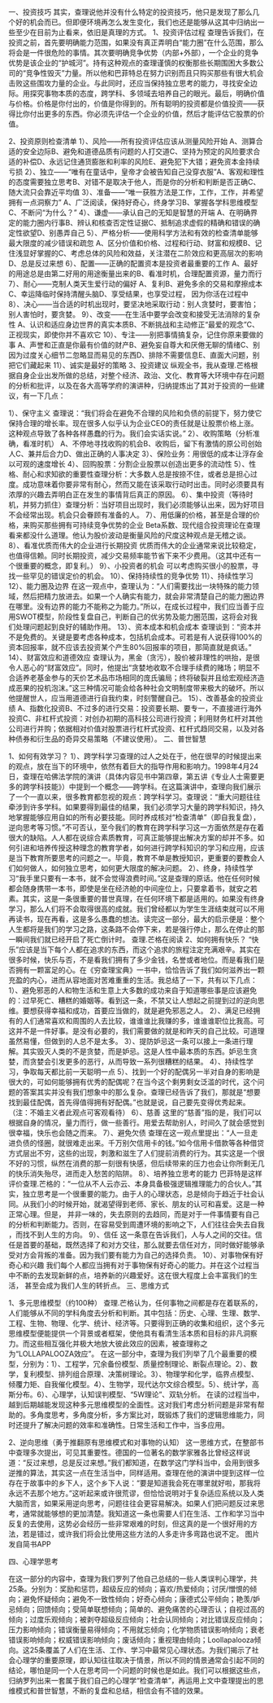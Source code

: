 一、投资技巧
其实，查理说他并没有什么特定的投资技巧，他只是发现了那么几个好的机会而已。但即便环境再怎么发生变化，我们也还是能够从这其中归纳出一些至少在目前为止看来，依旧是真理的方式。
1、投资评估过程
查理告诉我们，在投资之前，首先要明确能力范围，如果没有真正弄明白“能力圈”在什么范围，那么将会是一件很危险的事情。其次要明确竞争优势（内部+外部），一个企业的竞争优势是该企业的“护城河”。持有这种观点的查理谨慎的权衡那些长期围困大多数公司的“竞争性毁灭”力量。所以他和巴菲特总在努力识别而且只购买那些有很大机会击败这些围攻力量的企业。与此同时，还应当保持独立思考的能力，寻找安全边际。用探究事物本质的态度，跨学科、多领域去培养自己的眼光。最后，明确价值与价格。价格是你付出的，价值是你得到的。所有聪明的投资都是价值投资——获得比你付出更多的东西。你必须先评估一个企业的价值，然后才能评估它股票的价值。

2、投资原则检查清单 1）、风险——所有投资评估应该从测量风险开始
A、测算合适的安全边际B、避免和道德品质有问题的人打交道C、坚持为预定的风险要求合适的补偿D、永远记住通货膨胀和利率的风险E、避免犯下大错；避免资本金持续亏损
2）、独立——“唯有在童话中，皇帝才会被告知自己没穿衣服”A、客观和理性的态度需要独立思考B、对错不是取决于他人，而是你的分析和判断是否正确C、随大流只会靠近平均值
3）、准备——“唯一获胜方法是工作，工作，工作，并希望拥有一点洞察力”
A、广泛阅读，保持好奇心，终身学习B、掌握各学科思维模型C、不断问“为什么？”
4）、谦虚——承认自己的无知是智慧的开端
A、在明确界定的能力圈内行事B、辨认和核查否定性证据C、抵制追求虚假的精确和错误的确定性欲望D、别愚弄自己
5）、严格分析——使用科学方法和有效的检查清单能够最大限度的减少错误和疏忽
A、区分价值和价格、过程和行动、财富和规模B、记住浅显好掌握的C、考虑总体的风险和效益，关注潜在二阶效应和更高层次的影响D、总是反过来想
6）、配置——正确的配置资本是投资者最重要的工作
A、最好的用途总是由第二好用的用途衡量出来的B、看准时机，合理配置资源，量力而行
7）、耐心——克制人类天生爱行动的偏好
A、复利B、避免多余的交易和摩擦成本C、幸运降临时保持清醒头脑D、享受结果，也享受过程， 因为你活在过程中
8）、决心——当合适的时机出现时，要坚决地采取行动：别人贪婪时，要害怕；别人害怕时，要贪婪。
9）、改变——在生活中要学会改变和接受无法消除的复杂性
A、认识和适应身边世界的真实本质B、不断挑战和主动修正“最爱的观念”C、正视现实，即使你并不喜欢它
10）、专注——别把事情搞复杂，记住你原来要做的事
A、声誉和正直是你最有价值的财产B、避免妄自尊大和厌倦无聊的情绪C、别因为过度关心细节二忽略显而易见的东西D、排除不需要信息E、直面大问题，别把它们藏起来
11）、诚实是最好的策略
3、投资建议
纵观全书，我从查理.芒格根据自身企业出发所做的总结，对整个经济、政治、文化、教育等大环境中存在问题的分析和批评，以及在各大高等学府的演讲种，归纳提炼出了其对于投资的一些建议，有一下几点：

1）、保守主义
查理说：“我们将会在避免不合理的风险和负债的前提下，努力使它保持合理的增长率。现在很多人似乎认为企业CEO的责任就是让股票价格上涨。这种观点导致了各种各样愚蠢的行为。我们会实话实说。”
2）、收购策略（分析准确，看准时机）
A、不停地寻找收购的机会B、收购后，留下有激情的原公司创始人C、兼并后合力D、做出正确的人事决定
3）、保险业务：用很低的成本让浮存金以可观的速度增长
4）、回购股票：分割企业股票以创造出更多的流动性
5）、性格、耐心和求知欲的重要性查理分析：大多数人总是按捺不住，或者总是担心过度。成功意味着你要非常有耐心，然而又能在该采取行动时出击。同时必须要具有浓厚的兴趣去弄明白正在发生的事情背后真正的原因。
6）、集中投资（等待时机，并努力抓住）查理分析：当好项目出现时，我们必须能够认出来，因为好项目不会经常出现。机会只会眷顾有准备的人。
7）、用低廉的价格，甚至是合理的价格，来购买那些拥有可持续竞争优势的企业
Beta系数、现代组合投资理论在查理看来都没什么道理。他认为股价波动是衡量风险的尺度这种观点是无稽之谈。
8）、看准优质而伟大的企业进行长期投资
优质而伟大的企业通常来说比较稳定，也值得信赖。同时长期投资，减少交易频率能节省下来不少费用。（这其中还有一个很重要的概念，即复利。）
9）、小投资者的机会
可以考虑购买很小的股票，寻找一些罕见的错误定价的机会。
10）、保持持续性的竞争优势
11）、持续性学习
12）、能力圈及边界
在这一观点中，查理认为：“人们需要找出一块特殊的能力领域，然后把精力放进去。如果一个人确实有能力，就会非常清楚自己的能力圈边界在哪里。没有边界的能力不能称之为能力。”所以，在成长过程中，我们应当善于应用SWOT模型，阶段性复盘自己，判断自己的优劣势及能力圈范围，这将会对我们处理问题起到良好的辅助作用。
13）、资本成本和机会成本
查理谈到：“资本并不是免费的。关键是要考虑各种成本，包括机会成本。可若是有人说获得100%的资本回报率，就不应该去投资某个产生80%回报率的项目，那简直就是疯话。”
14）、财富效应和道德效应
查理认为，黑金（贪污），股价被非理性的哄抬，是很令人恶心的“财富效应”。同时，他提出“贪婪地收取不合理手续费的赌场；明显不合适养老基金参与的天价艺术品市场相同的庞氏骗局；终将破裂并且给宏观经济造成恶果的投机泡沫。”这三种情况可能会给各种社会文明制度带来极大的破坏。所以他提醒世人，应当用道德进行自我约束，时刻警醒自己。
15）、改善基金的投资业绩
A、指数化投资B、不过多的进行交易：投资要长期、要专一，不直接进行海外投资C、非杠杆式投资：对创办初期的高科技公司进行投资；利用财务杠杆对其他公司进行并购；依据相对价值对股票进行杠杆式投资、杠杆式趋同交易，以及对各种债券和衍生品的奇异交易策略（不建议使用）。
二、普世智慧

1、如何有效学习？
1）、跨学科学习查理的过人之处在于，他在很早的时候提出来的观点，放在当下的环境中，依然有着巨大的指导作用和影响力。1998年4月24日，查理在哈佛法学院的演讲（具体内容见书中第四章，第五讲《专业人士需要更多的跨学科技能》）中提到一个概念——跨学科。在这篇演讲中，查理向我们展示了一个一直以来，很多教育都忽视的观点：跨学科学习。查理说：“重大问题往往牵涉到许多学科。如果要得到最佳的结果，我们必须学习大量的跨学科知识，持久地掌握能够应用自如的所有必要技能。同时养成核对“检查清单”（即自我复盘），逆向思考等习惯。”不可否认，至今我们的教育在跨学科学习这一方面依然是存在着很大的缺陷。人人都在说综合素质教育，可真正能够提出解决方案的却并不多。如何引进和培养传授这种理念的教育学者，如何进行跨学科知识的学习和应用，应该是当下教育所要思考的问题之一。毕竟，教育不单是教授知识，更重要的要教会人们如何做人，如何独立思考，如何更大限度的解决问题。
2）、终身，持续性学习“我手里只要有一本书，就不会觉得浪费时间。”这是查理的原话。他在任何时候都会随身携带一本书，即使是坐在经济舱的中间座位上，只要拿着书，就安之若素。其实，这是一条很重要的普世真理，在任何环境下都是适用的。如果没有终身学习，那么人们将不会取得很高的成就。我们曾经都以为学生生涯结束就可以不用再读书，现在再看，这是多么愚蠢的想法。读完这一部分，最大的启示便是：整个人生都将是我们的学习之路，这条路不会停下来，若是强行停止，那么在停止的那一瞬间我们就已经开启了死亡倒计时。
查理.芒格在阅读
2、如何拥有快乐？
“快乐”应该是当下每个人都在追求的东西，而这个追求的旅程注定充满艰辛。其实在很多时候，快乐与否，不是看我们拥有了多少金钱，名誉或者地位。而是看我们是否拥有一颗富足的心。在《穷查理宝典》一书中，恰恰告诉了我们如何滋养出一颗充盈的内心，进而从容地面对苦难重重的生活。我总结了一下，共有以下几点：
1）、避免邪恶的人和物生活和生意上大多数的成功来自于知道哪些事是应该避免的：过早死亡、糟糕的婚姻等。看到这一条，不禁又让人想起之前提到过的逆向思维。要想获得幸福和成功，首要应当做的，就是避免邪恶之人。
2）、满足已经拥有的人们通常喜欢和周围的人去比较，谁谁谁比我赚的多，谁谁谁职位比我高。可这并不是一件好事。是没有必要的，我们需要做的就是和昨天的自己比较。可道理虽然易懂，但做到的人总不是太多。
3）、提防妒忌这一条可以接上一条进行理解。其实毁灭人类的不是贪婪，而是妒忌。这是人性中最本质的东西。妒忌生贪婪，而贪婪会引发更多的恶行，从而导致一系列很糟糕的结果。
4）、持续性学习，争取每天都比前一天聪明一点
5）、找到一个好的配偶另一半对自身的影响是很大的，可如何能够拥有优秀的配偶呢？在当今这个剩男剩女泛滥的时代，这个问题的答案其实并没有我们想象中的那么复杂。查理已经告诉了我们，那就是“想要找到最佳配偶，首先得值得拥有好配偶。”也就是说，自己要先变得优秀起来。（注：不婚主义者此观点可客观看待）
6）、慈善
这里的“慈善”指的是，我们可以根据自身的情况，量力而行，做一些善行。用爱去帮助别人，时间久了就会感觉到很幸福，快乐也会随之而来。
7）、避免欠债
查理在这一观点里提出：“人一旦走进负债的怪圈，就很难走出来。千万别欠信用卡的钱。”如今信用卡借款等各种借贷方式层出不穷，这些的出现，刺激和滋生了人们提前消费的行为。其实这是一个很不好的习惯，纵然在消费的那一刻很有快感，但后续带来的压力也会让你所剩无几的快乐消失殆尽，进而走入愁苦的陷阱。
8）、培养独立思考的能力
巴菲特是这样评价查理.芒格的：“一位从不人云亦云、本身具备极强逻辑推理能力的合伙人。”其实，独立思考是一个很重要的能力。由于人的心理状态，总是倾向于趋近于社会认同。从我们小的时候开始，就渴望得到老师、家长、朋友的认可和喜爱。这是一种正常心理。但是， 并非一味的，失去原则的去趋同，而是对于一件事情要有自己的分析和判断能力。否则，在容易受到周遭环境的影响之下，人们往往会失去自我 ，而找不到人生的方向。
9）、信任
这一条意在告诉我们，人与人之间的交往。信任是首要的基础，既然选择了和对方交往，那么就要去信任对方，同时做好能够承受对方会背叛的准备。因为我们要有能力为自己的选择负责。
10）、对事物保有好奇心和兴趣
我们每个人都应当拥有对于事物保有好奇心的能力。并在这个过程当中不断的去发现新鲜的点，培养新的兴趣爱好。这在很大程度上会丰富我们的生活， 甚至会成为我们人生的转折点。
三、思维方式

1、多元思维模型（约100种）
查理.芒格认为，任何事物之间都是存在着联系的，人们能够从不同的学科角度去分析和判断。其中包括：历史、心理、生理、数学、工程、生物、物理、化学、统计、经济等。只要得到正确的收集和组织，这个多元思维模型便能提供一个背景或者框架，使他具有看清生活本质和目标的非凡洞察力。而这些相互强化并极大地放大彼此效应的因素，被查理称之为“LOLLAPALOOZA效应”。
在这一部分中，查理为我们列举了几个最重要的模型，分别为：1）、工程学，冗余备份模型、质量控制理论、断裂点理论。2）、数学，复利模型、排列组合原理、决策树理论。3）、物理学和化学，临界点模型、倾覆力矩、自我催化模型。4）、生物学，现代达尔文综合模型。5）、统计学，高斯分布。6）、心理学，认知误判模型、“5W理论”、双轨分析。
在读的过程当中，越到后期越能发现这种多元思维模型的全面性。这对我们考虑分析问题是非常有帮助的。多角度思考，多角度分析，多方案比对，既锻炼了我们的逻辑思维能力，同时还提升了解决问题的效率和准确性。日常生活和工作中，当多应用。

2、逆向思维（勇于推翻原有思维模式和对事物的认知）
这一思维方式，在整部书中查理多次提出，可见其重要性。德国的一位著名的数学家雅各比曾经这样说道：“反过来想，总是反过来想。”我们都知道，在数学这门学科当中，会用到很多逆推的算法，其实这一点在生活当中，同样适用。查理在他的演讲中提到这样一位存在于故事中的乡下人，这个乡下人说：“要是知道我会死在哪里就好啦，那我将永远不去那个地方。”这听起来或许很荒谬，但恰恰说明对于复杂适应系统以及人类大脑而言，如果采用逆向思考，问题往往会更容易解决。如果人们把问题反过来思考，通常就能够想的更加清楚。我知道这一条也需要人们在生活、工作和学习当中反复的去使用，这势必会经历一些非常艰难的时刻，但这真的是一个很好用的方法，若是错过，或许我们将会比使用这些方法的人多走许多弯路也说不定。
图片发自简书APP

四、心理学思考

在这一部分的内容中，查理为我们罗列了他自己总结的一些人类误判心理学，共25条。分别为：奖励和惩罚，超级反应的倾向；喜欢/热爱倾向；讨厌/憎恨的倾向；避免怀疑倾向；避免不一致性倾向；好奇心倾向；康德式公平倾向；艳羡/妒忌倾向；回馈倾向；受简单联想倾向；简单的、避免痛苦的心理否认；自视过高的倾向；过度乐观倾向；被剥夺超级反应倾向；社会认同倾向；对比错误反应倾向；压力影响倾向；错误衡量易得倾向；不用就忘倾向；化学物质错误影响倾向；衰老错误影响倾向；权威错误影响倾向；废话倾向；重视理由倾向；Loollapalooza倾向。这25条覆盖了人们在生活、工作、学习中最常见心理状态。为我们揭示了社会心理学的重要原理，即认知往往取决于情景，所以不同的情景通常会引起不同的结论，哪怕是同一个人在思考同一个问题的时候也是如此。我们可以根据这些点，归纳罗列出来一套属于我们自己的心理学“检查清单”，再运用上文中查理提出的思维模式和普世智慧，不断的复盘和总结，相信会有不错的效果。